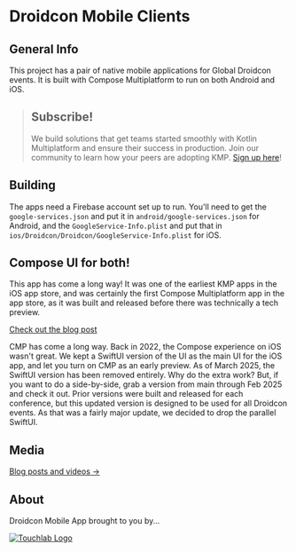 # Droidcon Mobile Clients

## General Info

This project has a pair of native mobile applications for Global Droidcon events. It is built with Compose Multiplatform to run on both Android and iOS.

> ## Subscribe!
>
> We build solutions that get teams started smoothly with Kotlin Multiplatform and ensure their success in production. Join our community to learn how your peers are adopting KMP.
[Sign up here](https://touchlab.co/?s=shownewsletter)!

## Building

The apps need a Firebase account set up to run. You'll need to get the `google-services.json` and put it in `android/google-services.json` for Android, and
the `GoogleService-Info.plist` and put that in `ios/Droidcon/Droidcon/GoogleService-Info.plist` for iOS.

## Compose UI for both!

This app has come a long way! It was one of the earliest KMP apps in the iOS app store, and was certainly the first Compose Multiplatform app in the app store, as it was built and released before there was technically a tech preview.

[Check out the blog post](https://touchlab.co/droidcon-nyc-ios-app-with-compose/)

CMP has come a long way. Back in 2022, the Compose experience on iOS wasn't great. We kept a SwiftUI version of the UI as the main UI for the iOS app, and let you turn on CMP as an early preview. As of March 2025, the SwiftUI version has been removed entirely. Why do the extra work? But, if you want to do a side-by-side, grab a version from main through Feb 2025 and check it out. Prior versions were built and released for each conference, but this updated version is designed to be used for all Droidcon events. As that was a fairly major update, we decided to drop the parallel SwiftUI.

## Media

[Blog posts and videos ->](MEDIA.md)

## About

Droidcon Mobile App brought to you by...

[![Touchlab Logo](tlsmall.png "Touchlab Logo")](https://touchlab.co)
